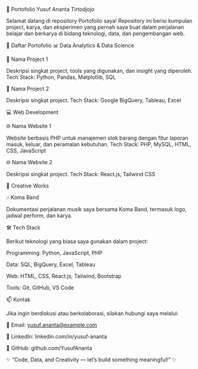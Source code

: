 🌟 Portofolio Yusuf Ananta Tirtodjojo

Selamat datang di repository Portofolio saya!
Repository ini berisi kumpulan project, karya, dan eksperimen yang pernah saya buat dalam perjalanan belajar dan berkarya di bidang teknologi, data, dan pengembangan web.

🚀 Daftar Portofolio
📊 Data Analytics & Data Science

📂 Nama Project 1

Deskripsi singkat project, tools yang digunakan, dan insight yang diperoleh.
Tech Stack: Python, Pandas, Matplotlib, SQL

📂 Nama Project 2

Deskripsi singkat project.
Tech Stack: Google BigQuery, Tableau, Excel

💻 Web Development

🌐 Nama Website 1

Website berbasis PHP untuk manajemen stok barang dengan fitur laporan masuk, keluar, dan peramalan kebutuhan.
Tech Stack: PHP, MySQL, HTML, CSS, JavaScript

🌐 Nama Website 2

Deskripsi singkat project.
Tech Stack: React.js, Tailwind CSS

🎵 Creative Works

🎶 Koma Band

Dokumentasi perjalanan musik saya bersama Koma Band, termasuk logo, jadwal perform, dan karya.

🛠️ Tech Stack

Berikut teknologi yang biasa saya gunakan dalam project:

Programming: Python, JavaScript, PHP

Data: SQL, BigQuery, Excel, Tableau

Web: HTML, CSS, React.js, Tailwind, Bootstrap

Tools: Git, GitHub, VS Code

📫 Kontak

Jika ingin berdiskusi atau berkolaborasi, silakan hubungi saya melalui:

📧 Email: yusuf.ananta@example.com

💼 LinkedIn: linkedin.com/in/yusuf-ananta

📂 GitHub: github.com/YusufAnanta

✨ “Code, Data, and Creativity — let’s build something meaningful!” ✨
